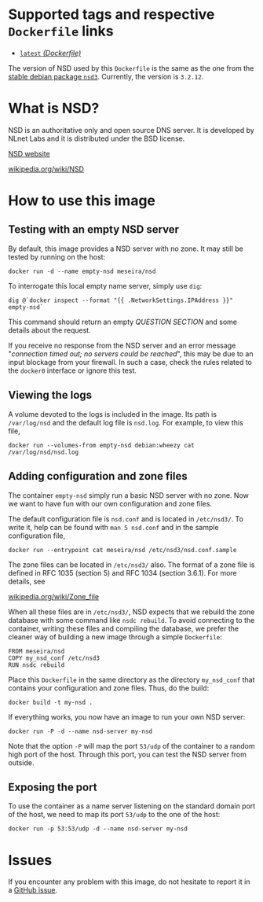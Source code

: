 Supported tags and respective `Dockerfile` links
================================================

* [`latest` *(Dockerfile)*][1]

The version of NSD used by this `Dockerfile` is the same as the one from the [stable debian package `nsd3`][2]. Currently, the version is `3.2.12`.

What is NSD?
============

NSD is an authoritative only and open source DNS server. It is developed by NLnet Labs and it is distributed under the BSD license.

[NSD website][3]

[wikipedia.org/wiki/NSD][4]

How to use this image
=====================

Testing with an empty NSD server
--------------------------------

By default, this image provides a NSD server with no zone. It may still be tested by running on the host:

    docker run -d --name empty-nsd meseira/nsd

To interrogate this local empty name server, simply use `dig`:

    dig @`docker inspect --format "{{ .NetworkSettings.IPAddress }}" empty-nsd`

This command should return an empty *QUESTION SECTION* and some details about the request.

If you receive no response from the NSD server and an error message "*connection timed out; no servers could be reached*", this may be due to an input blockage from your firewall. In such a case, check the rules related to the `docker0` interface or ignore this test.

Viewing the logs
----------------

A volume devoted to the logs is included in the image. Its path is `/var/log/nsd` and the default log file is `nsd.log`. For example, to view this file,

    docker run --volumes-from empty-nsd debian:wheezy cat /var/log/nsd/nsd.log

Adding configuration and zone files
-----------------------------------

The container `empty-nsd` simply run a basic NSD server with no zone. Now we want to have fun with our own configuration and zone files.

The default configuration file is `nsd.conf` and is located in `/etc/nsd3/`. To write it, help can be found with `man 5 nsd.conf` and in the sample configuration file,

    docker run --entrypoint cat meseira/nsd /etc/nsd3/nsd.conf.sample

The zone files can be located in `/etc/nsd3/` also. The format of a zone file is defined in RFC 1035 (section 5) and RFC 1034 (section 3.6.1). For more details, see

[wikipedia.org/wiki/Zone_file][5]

When all these files are in `/etc/nsd3/`, NSD expects that we rebuild the zone database with some command like `nsdc rebuild`. To avoid connecting to the container, writing these files and compiling the database, we prefer the cleaner way of building a new image through a simple `Dockerfile`:

    FROM meseira/nsd
    COPY my_nsd_conf /etc/nsd3
    RUN nsdc rebuild

Place this `Dockerfile` in the same directory as the directory `my_nsd_conf` that contains your configuration and zone files. Thus, do the build:

    docker build -t my-nsd .

If everything works, you now have an image to run your own NSD server:

    docker run -P -d --name nsd-server my-nsd

Note that the option `-P` will map the port `53/udp` of the container to a random high port of the host. Through this port, you can test the NSD server from outside.

Exposing the port
-----------------

To use the container as a name server listening on the standard domain port of the host, we need to map its port `53/udp` to the one of the host:

    docker run -p 53:53/udp -d --name nsd-server my-nsd

Issues
======

If you encounter any problem with this image, do not hesitate to report it in a [GitHub issue][6].

  [1]: https://github.com/Meseira/docker-nsd/blob/master/Dockerfile
  [2]: https://packages.debian.org/fr/wheezy/nsd3
  [3]: https://www.nlnetlabs.nl/projects/nsd/
  [4]: https://en.wikipedia.org/wiki/NSD
  [5]: https://en.wikipedia.org/wiki/Zone_file
  [6]: https://github.com/Meseira/docker-nsd/issues
